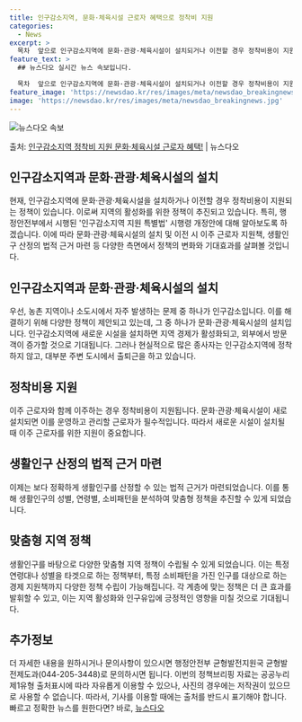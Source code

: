 ```yaml
---
title: 인구감소지역, 문화·체육시설 근로자 혜택으로 정착비 지원
categories:
  - News
excerpt: >
  목차  앞으로 인구감소지역에 문화·관광·체육시설이 설치되거나 이전할 경우 정착비용이 지원됩니다. 이를 통해 …
feature_text: >
  ## 뉴스다오 실시간 뉴스 속보입니다.

  목차  앞으로 인구감소지역에 문화·관광·체육시설이 설치되거나 이전할 경우 정착비용이 지원됩니다. 이를 통해 …
feature_image: 'https://newsdao.kr/res/images/meta/newsdao_breakingnews.jpg'
image: 'https://newsdao.kr/res/images/meta/newsdao_breakingnews.jpg'
---
```


![뉴스다오 속보](https://newsdao.kr/res/images/meta/newsdao_breakingnews.jpg)

<p>출처: <a href="https://newsdao.kr/4086" rel="dofollow">인구감소지역 정착비 지원 문화·체육시설 근로자 혜택!</a> | 뉴스다오</p>

## 인구감소지역과 문화·관광·체육시설의 설치

현재, 인구감소지역에 문화·관광·체육시설을 설치하거나 이전할 경우 정착비용이 지원되는 정책이 있습니다. 이로써 지역의 활성화를 위한 정책이 추진되고 있습니다. 특히, 행정안전부에서 시행된 '인구감소지역 지원 특별법' 시행령 개정안에 대해 알아보도록 하겠습니다. 이에 따라 문화·관광·체육시설의 설치 및 이전 시 이주 근로자 지원책, 생활인구 산정의 법적 근거 마련 등 다양한 측면에서 정책의 변화와 기대효과를 살펴볼 것입니다.

## 인구감소지역과 문화·관광·체육시설의 설치

우선, 농촌 지역이나 소도시에서 자주 발생하는 문제 중 하나가 인구감소입니다. 이를 해결하기 위해 다양한 정책이 제안되고 있는데, 그 중 하나가 문화·관광·체육시설의 설치입니다. 인구감소지역에 새로운 시설을 설치하면 지역 경제가 활성화되고, 외부에서 방문객이 증가할 것으로 기대됩니다. 그러나 현실적으로 많은 종사자는 인구감소지역에 정착하지 않고, 대부분 주변 도시에서 출퇴근을 하고 있습니다.

## 정착비용 지원

이주 근로자와 함께 이주하는 경우 정착비용이 지원됩니다. 문화·관광·체육시설이 새로 설치되면 이를 운영하고 관리할 근로자가 필수적입니다. 따라서 새로운 시설이 설치될 때 이주 근로자를 위한 지원이 중요합니다.

## 생활인구 산정의 법적 근거 마련

이제는 보다 정확하게 생활인구를 산정할 수 있는 법적 근거가 마련되었습니다. 이를 통해 생활인구의 성별, 연령별, 소비패턴을 분석하여 맞춤형 정책을 추진할 수 있게 되었습니다.

## 맞춤형 지역 정책

생활인구를 바탕으로 다양한 맞춤형 지역 정책이 수립될 수 있게 되었습니다. 이는 특정 연령대나 성별을 타겟으로 하는 정책부터, 특정 소비패턴을 가진 인구를 대상으로 하는 경제 지원책까지 다양한 정책 수립이 가능해집니다. 각 계층에 맞는 정책은 더 큰 효과를 발휘할 수 있고, 이는 지역 활성화와 인구유입에 긍정적인 영향을 미칠 것으로 기대됩니다.

## 추가정보

더 자세한 내용을 원하시거나 문의사항이 있으시면 행정안전부 균형발전지원국 균형발전제도과(044-205-3448)로 문의하시면 됩니다. 이번의 정책브리핑 자료는 공공누리 제1유형 출처표시에 따라 자유롭게 이용할 수 있으나, 사진의 경우에는 저작권이 있으므로 사용할 수 없습니다. 따라서, 기사를 이용할 때에는 출처를 반드시 표기해야 합니다.빠르고 정확한 뉴스를 원한다면? 바로, <a href="https://newsdao.kr" rel="dofollow">뉴스다오</a>


